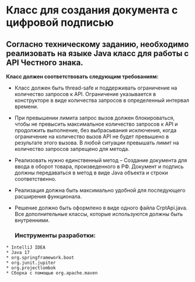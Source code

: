 # Класс для создания документа с цифровой подписью

## Согласно техническому заданию, необходимо реализовать на языке Java класс для работы с API Честного знака.


**Класс должен соответствовать следующим требованиям:**

- Класс должен быть thread-safe и поддерживать ограничение на количество запросов к API. Ограничение указывается в конструкторе в виде количества запросов в определенный интервал времени.
- При превышении лимита запрос вызов должен блокироваться, чтобы не превысить максимальное количество запросов к API и продолжить выполнение, без выбрасывания исключения, когда ограничение на количество вызов API не будет превышено в результате этого вызова. В любой ситуации превышать лимит на количество запросов запрещено для метода.
- Реализовать нужно единственный метод – Создание документа для ввода в оборот товара, произведенного в РФ. Документ и подпись должны передаваться в метод в виде Java объекта и строки соответственно.
- Реализация должна быть максимально удобной для последующего расширения функционала.
- Решение должно быть оформлено в виде одного файла CrptApi.java. Все дополнительные классы, которые используются должны быть внутренними.

  ### Инструменты разработки:
```
* IntelliJ IDEA
* Java 17
* org.springframework.boot
* org.junit.jupiter
* org.projectlombok
* Сборка с помощью org.apache.maven

